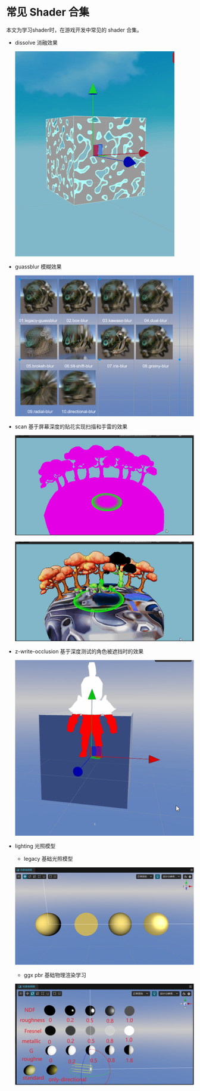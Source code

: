 # 常见 Shader 合集

本文为学习shader时，在游戏开发中常见的 shader 合集。

- dissolve 消融效果

  ![](assets/dissolve/snapshot/dissolve.gif)

- guassblur 模糊效果
  
  ![](assets/blur/snapshot/overview.png)

- scan 基于屏幕深度的贴花实现扫描和手雷的效果

  ![](assets/scan/snapshot/generator.gif)
   
  ![](assets/scan/snapshot/scan.gif)

- z-write-occlusion 基于深度测试的角色被遮挡时的效果

  ![](assets/z-write-occlusion/snapshot/01.gif)

- lighting 光照模型
  - legacy 基础光照模型
  
  ![](./assets/lighting/classic-light-model/snapshot/basic-light.png)
  - ggx pbr 基础物理渲染学习

  ![](./assets/lighting/physics-based-light-model/ggx-torrance-brdf/snapshot/directional-lit.png)